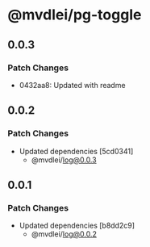 # @mvdlei/pg-toggle

## 0.0.3

### Patch Changes

- 0432aa8: Updated with readme

## 0.0.2

### Patch Changes

- Updated dependencies [5cd0341]
  - @mvdlei/log@0.0.3

## 0.0.1

### Patch Changes

- Updated dependencies [b8dd2c9]
  - @mvdlei/log@0.0.2
